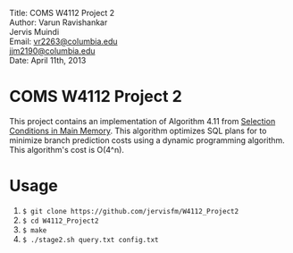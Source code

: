 Title: COMS W4112 Project 2    
Author: Varun Ravishankar    
		Jervis Muindi     
Email:  vr2263@columbia.edu    
       jjm2190@columbia.edu   
Date: April 11th, 2013     

# COMS W4112 Project 2

This project contains an implementation of Algorithm 4.11 from
[Selection Conditions in Main Memory]. This algorithm optimizes SQL
plans for to minimize branch prediction costs using a dynamic
programming algorithm. This algorithm's cost is O(4^n).

# Usage

1. `$ git clone https://github.com/jervisfm/W4112_Project2`
2. `$ cd W4112_Project2`
3. `$ make`
4. `$ ./stage2.sh query.txt config.txt`


[Selection Conditions in Main Memory]: http://www.cs.columbia.edu/~kar/pubsk/selcondsTODS.pdf
